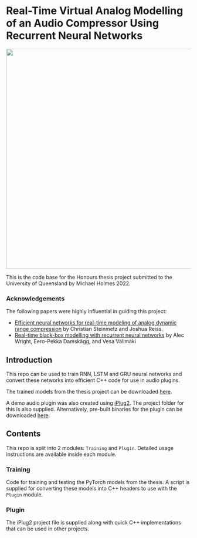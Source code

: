 # Real-Time Virtual Analog Modelling of an Audio Compressor Using Recurrent Neural Networks
<p align="center">
  <img src="https://hcloudh.com/nextcloud/s/nbZBGJ9C95BffFn/download/logo.png" width="600">
</p>

This is the code base for the Honours thesis project submitted to the University of Queensland by Michael Holmes 2022.

### Acknowledgements
The following papers were highly influential in guiding this project:
* [Efficient neural networks for real-time modeling of analog dynamic range compression](https://arxiv.org/abs/2102.06200) by Christian Steinmetz and Joshua Reiss.
* [Real-time black-box modelling with recurrent neural networks](http://dafx.de/paper-archive/2019/DAFx2019_paper_43.pdf) by Alec Wright, Eero-Pekka Damskägg, and Vesa Välimäki 

## Introduction
This repo can be used to train RNN, LSTM and GRU neural networks and convert these networks into efficient C++ code for use in audio plugins. 

The trained models from the thesis project can be downloaded [here](https://hcloudh.com/nextcloud/s/9rWEe6EHQq4x4DS/download/All_Models.zip).

A demo audio plugin was also created using [iPlug2](https://github.com/iPlug2/iPlug2). The project folder for this is also supplied. Alternatively, pre-built binaries for the plugin can be downloaded [here](https://hcloudh.com/nextcloud/s/mxBCBoyYKQzmjcL).


## Contents
This repo is split into 2 modules: `Training` and `Plugin`. Detailed usage instructions are available inside each module.

### Training
Code for training and testing the PyTorch models from the thesis. A script is supplied for converting these models into C++ headers to use with the `Plugin` module.

### Plugin
The iPlug2 project file is supplied along with quick C++ implementations that can be used in other projects.  
